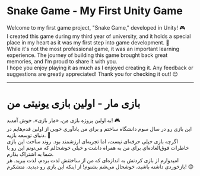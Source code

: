 # Snake Game - My First Unity Game

Welcome to my first game project, "Snake Game," developed in Unity! 🎮  
I created this game during my third year of university, and it holds a special place in my heart as it was my first step into game development. 🐍  
While it's not the most professional game, it was an important learning experience. The journey of building this game brought back great memories, and I’m proud to share it with you.  
I hope you enjoy playing it as much as I enjoyed creating it. Any feedback or suggestions are greatly appreciated! Thank you for checking it out! 😊

---

# بازی مار - اولین بازی یونیتی من

به اولین پروژه بازی من، «مار بازی»، خوش آمدید! 🎮  
این بازی رو در سال سوم دانشگاه ساختم و برای من یادآوری خوبی از اولین قدم‌هایم در دنیای توسعه بازیه. 🐍  
اگرچه بازی خیلی حرفه‌ای نیست، اما تجربه‌ای ارزشمند بود. روند ساخت این بازی خاطرات فوق‌العاده‌ای برای من به همراه داشت و خیلی خوشحالم که می‌تونم این رو با شما به اشتراک بذارم.  
امیدوارم از بازی کردنش به اندازه‌ای که من از ساختنش لذت بردم، لذت ببرید. هر بازخوردی داشته باشید، خوشحال می‌شم بشنوم! از اینکه این بازی رو دیدید، متشکرم! 😊
